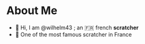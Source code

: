 # About Me

- 👋 Hi, I am @wilhelm43 ; an 🇫🇷 french __scratcher__
- 🏅 One of the most famous scratcher in France

<!---
WWX-Team/WWX-Team is a ✨ special ✨ repository because its `README.md` (this file) appears on your GitHub profile.
You can click the Preview link to take a look at your changes.
--->
